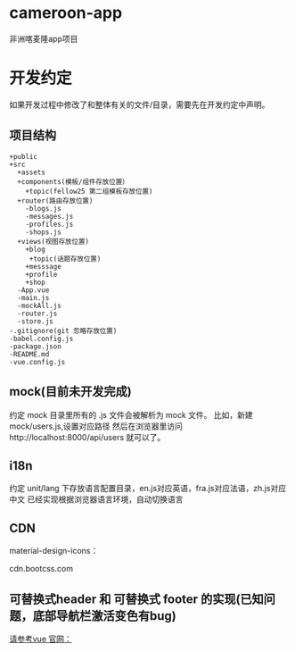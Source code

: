 # cameroon-app
非洲喀麦隆app项目

# 开发约定
如果开发过程中修改了和整体有关的文件/目录，需要先在开发约定中声明。
## 项目结构
    +public
    +src
      +assets
      +components(模板/组件存放位置）
        +topic(fellow25 第二组模板存放位置)
      +router(路由存放位置)
        -blogs.js
        -messages.js
        -profiles.js
        -shops.js
      +views(视图存放位置)
        +blog
         +topic(话题存放位置)
        +messsage
        +profile
        +shop
      -App.vue
      -main.js
      -mockAll.js
      -router.js
      -store.js
    -.gitignore(git 忽略存放位置)
    -babel.config.js
    -package.json
    -README.md
    -vue.config.js
 
## mock(目前未开发完成)
  约定 mock 目录里所有的 .js 文件会被解析为 mock 文件。
  比如，新建 mock/users.js,设置对应路径
  然后在浏览器里访问 http://localhost:8000/api/users 就可以了。

## i18n
   约定 unit/lang 下存放语言配置目录，en.js对应英语，fra.js对应法语，zh.js对应中文
   已经实现根据浏览器语言环境，自动切换语言
  
## CDN

material-design-icons：

cdn.bootcss.com

## 可替换式header 和  可替换式 footer 的实现(已知问题，底部导航栏激活变色有bug)

[请参考vue 官网：](https://router.vuejs.org/zh/guide/essentials/named-views.html#%E5%B5%8C%E5%A5%97%E5%91%BD%E5%90%8D%E8%A7%86%E5%9B%BE)